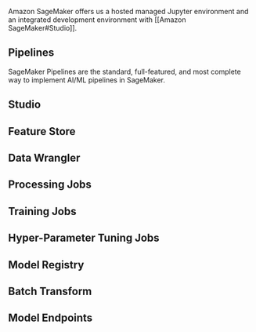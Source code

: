 Amazon SageMaker offers us a hosted managed Jupyter environment and an integrated development environment with [[Amazon SageMaker#Studio]].
## Pipelines

SageMaker Pipelines are the standard, full-featured, and most complete way to implement AI/ML pipelines in SageMaker.
## Studio
## Feature Store

## Data Wrangler

## Processing Jobs

## Training Jobs

## Hyper-Parameter Tuning Jobs

## Model Registry

## Batch Transform

## Model Endpoints